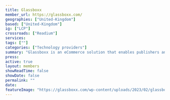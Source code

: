 ```yaml
---
title: Glassboxx
member_url: https://glassboxx.com/
geographies: ["United-Kingdom"]
based: ["United-Kingdom"]
ig: ["LCP"] 
crossroads: ["Readium"] 
services: 
tags: [""]
categories: ["Technology providers"]
summary: "Glassboxx is an eCommerce solution that enables publishers and retailers to sell digital and print books directly to readersthe Readium LCP DRM, which is seamless for its users. In addition to its services, Glassboxx offers publishers complete merchant services and end-user support and has been awarded a Stationers' warrant to reflect its dedication to innovation excellence."
press:
active: true
layout: members
showReadTime: false
showDate: false
permalink: ""
date: 
featureImage: "https://glassboxx.com/wp-content/uploads/2023/02/glassboxx-header-logo-dark.png"
---
```

